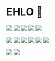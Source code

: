# EHLO 👋

[![](https://img.shields.io/mastodon/follow/109262357540251967?domain=https%3A%2F%2Finfosec.exchange&style=social)](https://infosec.exchange/@0x58)
[![](https://img.shields.io/badge/substack-%23FF6719.svg?&style=flat-square&logo=substack&logoColor=white)](https://infosec-mashup.santolaria.net)
[![](https://img.shields.io/badge/linkedin-%231E77B5.svg?&style=flat-square&logo=linkedin&logoColor=white)](https://www.linkedin.com/in/xsantola/)
[![](https://img.shields.io/badge/youtube-%23EE4831.svg?&style=flat-square&logo=youtube&logoColor=white)](https://youtube.com/@0x58_)
[![](https://img.shields.io/badge/keybase-%2333A0FF.svg?&style=flat-square&logo=keybase&logoColor=white)](https://keybase.io/xsa)

![](https://img.shields.io/badge/IBM-052FAD?logo=ibm&logoColor=fff&style=flat)
![](https://img.shields.io/badge/OpenBSD-F2CA30?logo=openbsd&logoColor=000&style=flat)
![](https://img.shields.io/badge/Programming-A8B9CC?logo=C&logoColor=000&style=flat)
![](https://img.shields.io/badge/Python-3776AB?logo=python&logoColor=fff&style=flat)
![](https://img.shields.io/badge/Shell%20Scripting-4EAA25?logo=gnu-bash&logoColor=000&style=flat)
![](https://img.shields.io/badge/Markdown-000000?logo=markdown&logoColor=fff&style=flat)


![](https://github-readme-stats.vercel.app/api?username=xsa&include_all_commits=true&show_icons=true&count_private=true&theme=merko)
![](https://github-readme-stats.vercel.app/api/top-langs/?username=xsa&hide=html&layout=donut&theme=merko)
